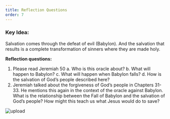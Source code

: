 ```yaml
---
title: Reflection Questions
order: 7
---
```


### Key Idea: 
Salvation comes through the defeat of evil (Babylon). And the salvation that results is a complete transformation of sinners where they are made holy.  


**Reflection questions:**
1. Please read Jeremiah 50
    a. Who is this oracle about?
    b. What will happen to Babylon?
    c. What will happen when Babylon falls? 
    d. How is the salvation of God’s people described here?
2. Jeremiah talked about the forgiveness of God’s people in Chapters 31-33. He mentions this again in the context of the oracle against Babylon. What is the relationship between the Fall of Babylon and the salvation of God’s people? How might this teach us what Jesus would do to save? 




![upload](https://github.com/stgeorgeshurstville/bulletin/assets/119166299/148ee660-ee69-46d7-bbc8-139ef05558f8)


